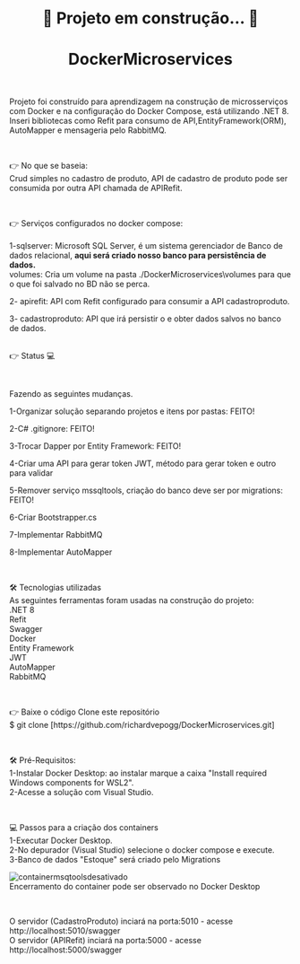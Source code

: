 <h1 align="center">🚧 Projeto em construção... 🚧</h1>

<h1 align="center">DockerMicroservices</h1> 

<br>
<p>Projeto foi construído para aprendizagem na construção de microsserviços com Docker e na configuração do Docker Compose, está utilizando .NET 8.
Inseri bibliotecas como Refit para consumo de API,EntityFramework(ORM), AutoMapper e mensageria pelo RabbitMQ.</p>
<br>

<p> 👉 No que se baseia:
<br>
Crud simples no cadastro de produto, API de cadastro de produto pode ser consumida por outra API chamada de APIRefit.</p>
<br>

<p>👉 Serviços configurados no docker compose:
<br>
<br>
1-sqlserver: Microsoft SQL Server, é um sistema gerenciador de Banco de dados relacional, <b>aqui será criado nosso banco para persistência de dados.</b>
<br>
volumes: Cria um volume na pasta ./DockerMicroservices\volumes para que o que foi salvado no BD não se perca.
<br> 

2- apirefit: API com Refit configurado para consumir a API cadastroproduto.
<br>

3- cadastroproduto: API que irá persistir o e obter dados salvos no banco de dados.
<br>
<br>
<p>👉 Status 💻</p>
<br>
<p>Fazendo as seguintes mudanças.</p>
<p>1-Organizar solução separando projetos e itens por pastas: FEITO!</p>
<p>2-C# .gitignore: FEITO!</p>
<p>3-Trocar Dapper por Entity Framework: FEITO!</p>
<p>4-Criar uma API para gerar token JWT, método para gerar token e outro para validar</p>
<p>5-Remover serviço mssqltools, criação do banco deve ser por migrations: FEITO!</p>
<p>6-Criar Bootstrapper.cs</p>
<p>7-Implementar RabbitMQ</p>
<p>8-Implementar AutoMapper</p>
<br>

<p>🛠 Tecnologias utilizadas
<br>
As seguintes ferramentas foram usadas na construção do projeto:
<br>
.NET 8
<br>
Refit
<br>
Swagger
<br>
Docker
<br>
Entity Framework
<br>
JWT
<br>
AutoMapper
<br>
RabbitMQ
</p>

<br>
<p>👉 Baixe o código
Clone este repositório
<br>
$ git clone [https://github.com/richardvepogg/DockerMicroservices.git]
</p>
<br>

<p>🛠 Pré-Requisitos:
<br>
1-Instalar Docker Desktop: ao instalar marque a caixa "Install required Windows components for WSL2".
<br>  
2-Acesse a solução com Visual Studio.</p>
<br>

<p>💻 Passos para a criação dos containers
<br>  
1-Executar Docker Desktop.
<br>  
2-No depurador (Visual Studio) selecione o docker compose e execute.
<br>  
3-Banco de dados "Estoque" será criado pelo Migrations
<br>
  
![containermsqtoolsdesativado](https://github.com/richardvepogg/DockerMicroservices/assets/34971908/6689093b-d90a-480c-9034-aceae314d54f)
<br>
Encerramento do container pode ser observado no Docker Desktop
</p>
<br>
<p>O servidor (CadastroProduto) inciará na porta:5010 - acesse http://localhost:5010/swagger
 
<br>  
O servidor (APIRefit) inciará na porta:5000 - acesse http://localhost:5000/swagger</p>
<br>
